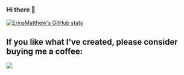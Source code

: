 ### Hi there 👋

[![ErinsMatthew's GitHub stats](https://github-readme-stats.vercel.app/api?username=ErinsMatthew)](https://github.com/anuraghazra/github-readme-stats)

<!--
**ErinsMatthew/ErinsMatthew** is a ✨ _special_ ✨ repository because its `README.md` (this file) appears on your GitHub profile.

Here are some ideas to get you started:

- 🔭 I’m currently working on ...
- 🌱 I’m currently learning ...
- 👯 I’m looking to collaborate on ...
- 🤔 I’m looking for help with ...
- 💬 Ask me about ...
- 📫 How to reach me: ...
- 😄 Pronouns: ...
- ⚡ Fun fact: ...
-->

## If you like what I've created, please consider buying me a coffee:

<a href="https://ko-fi.com/erinsmatthew"><img src="https://img.shields.io/badge/Coffee-Buy%20me%20a%20Coffee-grey?style=for-the-badge&logo=buy-me-a-coffee&labelColor=000000"></a>
